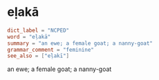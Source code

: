 # eḷakā

``` toml
dict_label = "NCPED"
word = "eḷakā"
summary = "an ewe; a female goat; a nanny-goat"
grammar_comment = "feminine"
see_also = ["eḷakī"]
```

an ewe; a female goat; a nanny\-goat

